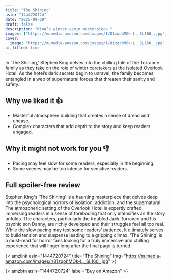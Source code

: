 ```yaml
---
title: "The Shining"
asin: "1444720724"
date: "2025-09-29"
draft: false
description: "King’s winter-cabin masterpiece."
images: ["https://m.media-amazon.com/images/I/81zqohMOk-L._SL160_.jpg"]
cover:
  image: "https://m.media-amazon.com/images/I/81zqohMOk-L._SL160_.jpg"
ai_filled: true
---
```


In 'The Shining,' Stephen King delves into the chilling tale of the Torrance
family as they take on the role of winter caretakers at the isolated Overlook
Hotel. As the hotel’s dark secrets begin to unravel, the family becomes
entangled in a web of supernatural forces that threaten their sanity and safety.

## Why we liked it 👍
- Masterful atmosphere building that creates a sense of dread and unease.
- Complex characters that add depth to the story and keep readers engaged.

## Why it might not work for you 👎
- Pacing may feel slow for some readers, especially in the beginning.
- Some scenes may be too intense for sensitive readers.

## Full spoiler-free review
Stephen King's 'The Shining' is a haunting masterpiece that delves deep into the
psychological horrors of isolation, addiction, and the supernatural. The
atmospheric setting of the Overlook Hotel is expertly crafted, immersing readers
in a sense of foreboding that only intensifies as the story unfolds. The
characters, particularly the troubled Jack Torrance and his psychic son Danny,
are richly developed and their struggles feel all too real. While the slow
pacing may test some readers' patience, it ultimately serves to build tension
and suspense leading to a gripping climax. 'The Shining' is a must-read for
horror fans looking for a truly immersive and chilling experience that will
linger long after the final page is turned.

{< amzlink asin="1444720724" title="The Shining" img="https://m.media-amazon.com/images/I/81zqohMOk-L._SL160_.jpg" >}

{< amzbtn asin="1444720724" label="Buy on Amazon" >}
